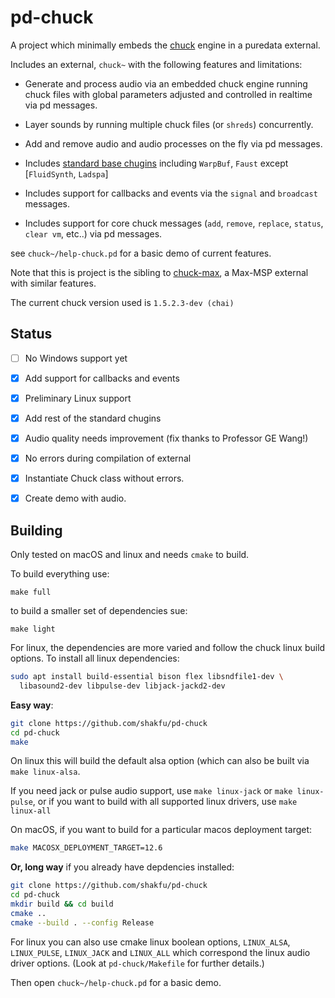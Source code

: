 # pd-chuck

A project which minimally embeds the [chuck](https://chuck.stanford.edu) engine in a puredata external.


Includes an external, `chuck~` with the following features and limitations:

- Generate and process audio via an embedded chuck engine running chuck files with global parameters adjusted and controlled in realtime via pd messages.

- Layer sounds by running multiple chuck files (or `shreds`) concurrently.

- Add and remove audio and audio processes on the fly via pd messages.

- Includes [standard base chugins](https://github.com/ccrma/chugins) including `WarpBuf`, `Faust` except [`FluidSynth`, `Ladspa`]

- Includes support for callbacks and events via the `signal` and `broadcast` messages.

- Includes support for core chuck messages (`add`, `remove`, `replace`, `status`, `clear vm`, etc..) via pd messages.

see `chuck~/help-chuck.pd` for a basic demo of current features.

Note that this is project is the sibling to [chuck-max](https://github.com/shakfu/chuck-max), a Max-MSP external with similar features.

The current chuck version used is `1.5.2.3-dev (chai)`



## Status

- [ ] No Windows support yet
- [x] Add support for callbacks and events
- [X] Preliminary Linux support
- [x] Add rest of the standard chugins
- [x] Audio quality needs improvement (fix thanks to Professor GE Wang!)
- [x] No errors during compilation of external
- [x] Instantiate Chuck class without errors.
- [x] Create demo with audio.


## Building

Only tested on macOS and linux and needs `cmake` to build.

To build everything use:

```
make full
```

to build a smaller set of dependencies sue:

```
make light
```

For linux, the dependencies are more varied and follow the chuck linux build options. To install all linux dependencies:

```bash
sudo apt install build-essential bison flex libsndfile1-dev \
  libasound2-dev libpulse-dev libjack-jackd2-dev
```

**Easy way**:

```bash
git clone https://github.com/shakfu/pd-chuck
cd pd-chuck
make
```

On linux this will build the default alsa option (which can also be built via `make linux-alsa`.

If you need jack or pulse audio support, use `make linux-jack` or `make linux-pulse`, or if you want to build with all supported linux drivers, use `make linux-all`

On macOS, if you want to build for a particular macos deployment target:

```bash
make MACOSX_DEPLOYMENT_TARGET=12.6
```

**Or, long way** if you already have depdencies installed:

```bash
git clone https://github.com/shakfu/pd-chuck
cd pd-chuck
mkdir build && cd build
cmake ..
cmake --build . --config Release
```

For linux you can also use cmake linux boolean options, `LINUX_ALSA`, `LINUX_PULSE`, `LINUX_JACK` and `LINUX_ALL` which correspond the linux audio driver options. (Look at `pd-chuck/Makefile` for further details.)

Then open `chuck~/help-chuck.pd` for a basic demo.
